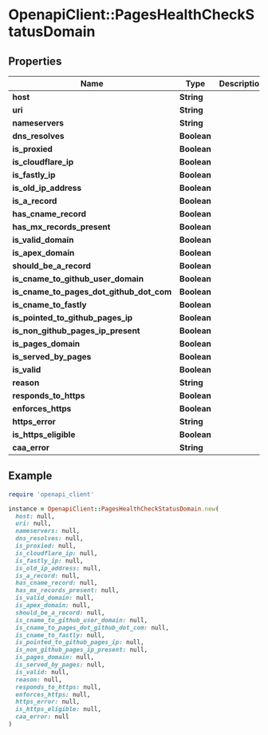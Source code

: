 # OpenapiClient::PagesHealthCheckStatusDomain

## Properties

| Name | Type | Description | Notes |
| ---- | ---- | ----------- | ----- |
| **host** | **String** |  | [optional] |
| **uri** | **String** |  | [optional] |
| **nameservers** | **String** |  | [optional] |
| **dns_resolves** | **Boolean** |  | [optional] |
| **is_proxied** | **Boolean** |  | [optional] |
| **is_cloudflare_ip** | **Boolean** |  | [optional] |
| **is_fastly_ip** | **Boolean** |  | [optional] |
| **is_old_ip_address** | **Boolean** |  | [optional] |
| **is_a_record** | **Boolean** |  | [optional] |
| **has_cname_record** | **Boolean** |  | [optional] |
| **has_mx_records_present** | **Boolean** |  | [optional] |
| **is_valid_domain** | **Boolean** |  | [optional] |
| **is_apex_domain** | **Boolean** |  | [optional] |
| **should_be_a_record** | **Boolean** |  | [optional] |
| **is_cname_to_github_user_domain** | **Boolean** |  | [optional] |
| **is_cname_to_pages_dot_github_dot_com** | **Boolean** |  | [optional] |
| **is_cname_to_fastly** | **Boolean** |  | [optional] |
| **is_pointed_to_github_pages_ip** | **Boolean** |  | [optional] |
| **is_non_github_pages_ip_present** | **Boolean** |  | [optional] |
| **is_pages_domain** | **Boolean** |  | [optional] |
| **is_served_by_pages** | **Boolean** |  | [optional] |
| **is_valid** | **Boolean** |  | [optional] |
| **reason** | **String** |  | [optional] |
| **responds_to_https** | **Boolean** |  | [optional] |
| **enforces_https** | **Boolean** |  | [optional] |
| **https_error** | **String** |  | [optional] |
| **is_https_eligible** | **Boolean** |  | [optional] |
| **caa_error** | **String** |  | [optional] |

## Example

```ruby
require 'openapi_client'

instance = OpenapiClient::PagesHealthCheckStatusDomain.new(
  host: null,
  uri: null,
  nameservers: null,
  dns_resolves: null,
  is_proxied: null,
  is_cloudflare_ip: null,
  is_fastly_ip: null,
  is_old_ip_address: null,
  is_a_record: null,
  has_cname_record: null,
  has_mx_records_present: null,
  is_valid_domain: null,
  is_apex_domain: null,
  should_be_a_record: null,
  is_cname_to_github_user_domain: null,
  is_cname_to_pages_dot_github_dot_com: null,
  is_cname_to_fastly: null,
  is_pointed_to_github_pages_ip: null,
  is_non_github_pages_ip_present: null,
  is_pages_domain: null,
  is_served_by_pages: null,
  is_valid: null,
  reason: null,
  responds_to_https: null,
  enforces_https: null,
  https_error: null,
  is_https_eligible: null,
  caa_error: null
)
```


